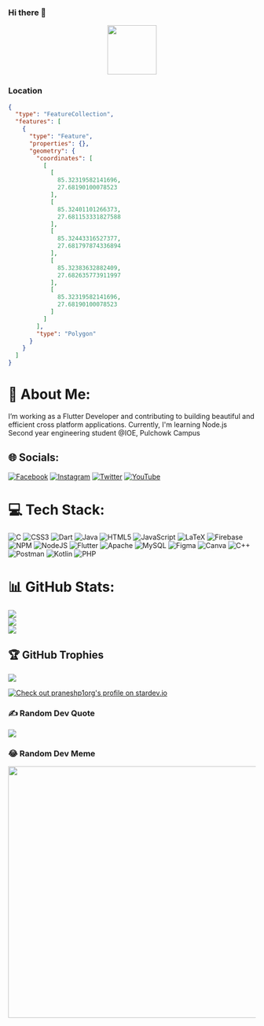 ### Hi there 👋
<div id="header" align="center">
  <img src="https://media.giphy.com/media/M9gbBd9nbDrOTu1Mqx/giphy.gif" width="100"/>
</div>
<img src="https://komarev.com/ghpvc/?username=praneshp1org&style=flat-square&color=blue" alt=""/>

### Location
```geojson
{
  "type": "FeatureCollection",
  "features": [
    {
      "type": "Feature",
      "properties": {},
      "geometry": {
        "coordinates": [
          [
            [
              85.32319582141696,
              27.68190100078523
            ],
            [
              85.32401101266373,
              27.681153331827588
            ],
            [
              85.32443316527377,
              27.681797874336894
            ],
            [
              85.32383632882409,
              27.682635773911997
            ],
            [
              85.32319582141696,
              27.68190100078523
            ]
          ]
        ],
        "type": "Polygon"
      }
    }
  ]
}
```


# 💫 About Me:
I’m working as a Flutter Developer and contributing to building beautiful and efficient cross platform applications. Currently, I'm learning Node.js<br>Second year engineering student @IOE, Pulchowk Campus<br>



## 🌐 Socials:
[![Facebook](https://img.shields.io/badge/Facebook-%231877F2.svg?logo=Facebook&logoColor=white)](https://facebook.com/praneshp1.org) [![Instagram](https://img.shields.io/badge/Instagram-%23E4405F.svg?logo=Instagram&logoColor=white)](https://instagram.com/praneshp1org) [![Twitter](https://img.shields.io/badge/Twitter-%231DA1F2.svg?logo=Twitter&logoColor=white)](https://twitter.com/PraneshP1Org) [![YouTube](https://img.shields.io/badge/YouTube-%23FF0000.svg?logo=YouTube&logoColor=white)](https://youtube.com/c/PraneshPyaraShrestha) 

# 💻 Tech Stack:
![C](https://img.shields.io/badge/c-%2300599C.svg?style=for-the-badge&logo=c&logoColor=white) ![CSS3](https://img.shields.io/badge/css3-%231572B6.svg?style=for-the-badge&logo=css3&logoColor=white) ![Dart](https://img.shields.io/badge/dart-%230175C2.svg?style=for-the-badge&logo=dart&logoColor=white) ![Java](https://img.shields.io/badge/java-%23ED8B00.svg?style=for-the-badge&logo=java&logoColor=white) ![HTML5](https://img.shields.io/badge/html5-%23E34F26.svg?style=for-the-badge&logo=html5&logoColor=white) ![JavaScript](https://img.shields.io/badge/javascript-%23323330.svg?style=for-the-badge&logo=javascript&logoColor=%23F7DF1E) ![LaTeX](https://img.shields.io/badge/latex-%23008080.svg?style=for-the-badge&logo=latex&logoColor=white) ![Firebase](https://img.shields.io/badge/firebase-%23039BE5.svg?style=for-the-badge&logo=firebase) ![NPM](https://img.shields.io/badge/NPM-%23000000.svg?style=for-the-badge&logo=npm&logoColor=white) ![NodeJS](https://img.shields.io/badge/node.js-6DA55F?style=for-the-badge&logo=node.js&logoColor=white) ![Flutter](https://img.shields.io/badge/Flutter-%2302569B.svg?style=for-the-badge&logo=Flutter&logoColor=white) ![Apache](https://img.shields.io/badge/apache-%23D42029.svg?style=for-the-badge&logo=apache&logoColor=white) ![MySQL](https://img.shields.io/badge/mysql-%2300f.svg?style=for-the-badge&logo=mysql&logoColor=white) 	![Figma](https://img.shields.io/badge/figma-%23F24E1E.svg?style=for-the-badge&logo=figma&logoColor=white) ![Canva](https://img.shields.io/badge/Canva-%2300C4CC.svg?style=for-the-badge&logo=Canva&logoColor=white) ![C++](https://img.shields.io/badge/c++-%2300599C.svg?style=for-the-badge&logo=c%2B%2B&logoColor=white) ![Postman](https://img.shields.io/badge/Postman-FF6C37?style=for-the-badge&logo=postman&logoColor=white) ![Kotlin](https://img.shields.io/badge/kotlin-%230095D5.svg?style=for-the-badge&logo=kotlin&logoColor=white) ![PHP](https://img.shields.io/badge/php-%23777BB4.svg?style=for-the-badge&logo=php&logoColor=white)
# 📊 GitHub Stats:
![](https://github-readme-stats.vercel.app/api?username=praneshp1org&theme=radical&hide_border=false&include_all_commits=true&count_private=true)<br/>
![](https://github-readme-streak-stats.herokuapp.com/?user=praneshp1org&theme=radical&hide_border=false)<br/>
![](https://github-readme-stats.vercel.app/api/top-langs/?username=praneshp1org&theme=radical&hide_border=false&include_all_commits=true&count_private=true&layout=compact)

## 🏆 GitHub Trophies
![](https://github-profile-trophy.vercel.app/?username=praneshp1org&theme=tokyonight&no-frame=false&no-bg=false&margin-w=4)

[![Check out praneshp1org's profile on stardev.io](https://stardev.io/developers/praneshp1org/badge/languages/locality.svg)](https://stardev.io/developers/praneshp1org)


### ✍️ Random Dev Quote
![](https://quotes-github-readme.vercel.app/api?type=vetical&theme=radical)

### 😂 Random Dev Meme
<img src="https://random-memer.herokuapp.com/" width="512px"/>
